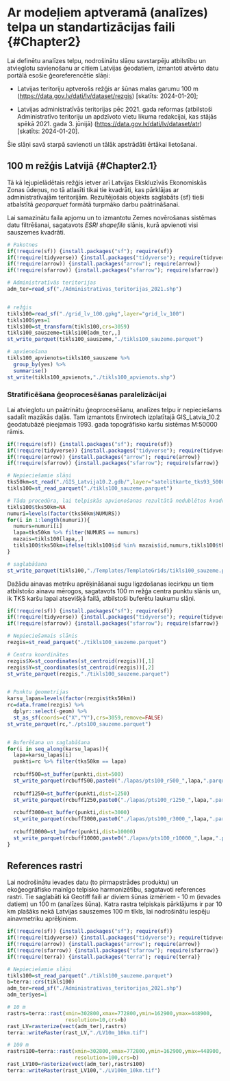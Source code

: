 # Ar modeļiem aptveramā (analīzes) telpa un standartizācijas faili  {#Chapter2}

Lai definētu analīzes telpu, nodrošinātu slāņu savstarpēju atbilstību un atvieglotu savienošanu ar citiem Latvijas ģeodatiem, izmantoti atvērto datu portālā esošie ģeoreferencētie slāņi:

- Latvijas teritoriju aptverošs režģis ar šūnas malas garumu 100 m (https://data.gov.lv/dati/lv/dataset/rezgis) [skatīts: 2024-01-20];

- Latvijas administratīvās teritorijas pēc 2021. gada reformas (atbilstoši Administratīvo teritoriju un apdzīvoto vietu likuma redakcijai, kas stājās spēkā 2021. gada 3. jūnijā) (https://data.gov.lv/dati/lv/dataset/atr)  [skatīts: 2024-01-20].

Šie slāņi savā starpā savienoti un tālāk apstrādāti ērtākai lietošanai.

## 100 m režģis Latvijā  {#Chapter2.1}

Tā kā lejupielādētais režģis ietver arī Latvijas Ekskluzīvās Ekonomiskās Zonas ūdeņus, no tā atlasīti tikai tie kvadrāti, kas pārklājas ar administratīvajām teritorijām. Rezultējošais objekts saglabāts {sf} tieši atbalstītā *geoparquet* formātā turpmāko darbu paātrināšanai.

Lai samazinātu faila apjomu un to izmantotu Zemes novērošanas sistēmas datu filtrēšanai, sagatavots *ESRI shapefile* slānis, kurā apvienoti visi sauszemes kvadrāti.




```r
# Pakotnes
if(!require(sf)) {install.packages("sf"); require(sf)}
if(!require(tidyverse)) {install.packages("tidyverse"); require(tidyverse)}
if(!require(arrow)) {install.packages("arrow"); require(arrow)}
if(!require(sfarrow)) {install.packages("sfarrow"); require(sfarrow)}

# Administratīvās teritorijas
adm_ter=read_sf("./Administrativas_teritorijas_2021.shp")


# režģis
tikls100=read_sf("./grid_lv_100.gpkg",layer="grid_lv_100")
tikls100$yes=1
tikls100=st_transform(tikls100,crs=3059)
tikls100_sauszeme=tikls100[adm_ter,,]
st_write_parquet(tikls100_sauszeme,"./tikls100_sauzeme.parquet")

# apvienošana
tikls100_apvienots=tikls100_sauszeme %>% 
  group_by(yes) %>% 
  summarise()
st_write(tikls100_apvienots,"./tikls100_apvienots.shp")
```


### Stratificēšana ģeoprocesēšanas paralelizācijai

Lai atvieglotu un paātrinātu ģeoprocesēšanu, analīzes telpu ir nepieciešams sadalīt mazākās daļās. Tam izmantots Envirotech izplatītajā GIS_Latvia_10.2 ģeodatubāzē pieejamais 1993. gada topogrāfisko karšu sistēmas M:50000 rāmis.


```r
if(!require(sf)) {install.packages("sf"); require(sf)}
if(!require(tidyverse)) {install.packages("tidyverse"); require(tidyverse)}
if(!require(arrow)) {install.packages("arrow"); require(arrow)}
if(!require(sfarrow)) {install.packages("sfarrow"); require(sfarrow)}

# Nepieciešamie slāņi
tks50km=st_read("./GIS_Latvija10.2.gdb/",layer="satelitkarte_tks93_50000")
tikls100=st_read_parquet("./tikls100_sauzeme.parquet")

# Tāda procedūra, lai telpiskās apvienošanas rezultātā nedublētos kvadrāti
tikls100$tks50km=NA
numuri=levels(factor(tks50km$NUMURS))
for(i in 1:length(numuri)){
  numurs=numuri[i]
  lapa=tks50km %>% filter(NUMURS == numurs)
  mazais=tikls100[lapa,,]
  tikls100$tks50km=ifelse(tikls100$id %in% mazais$id,numurs,tikls100$tks50km)
}

# saglabāšana
st_write_parquet(tikls100,"./Templates/TemplateGrids/tikls100_sauzeme.parquet")
```

Dažādu ainavas metriku aprēķināšanai sugu ligzdošanas iecirkņu un tiem atbilstošo ainavu mērogos, sagatavots 100 m režģa centra punktu slānis un, ik TKS karšu lapai atsevišķā failā, atbilstoši buferētu laukumu slāņi.


```r
if(!require(sf)) {install.packages("sf"); require(sf)}
if(!require(tidyverse)) {install.packages("tidyverse"); require(tidyverse)}
if(!require(sfarrow)) {install.packages("sfarrow"); require(sfarrow)}

# Nepieciešamais slānis
rezgis=st_read_parquet("./tikls100_sauzeme.parquet")

# Centra koordinātes
rezgis$X=st_coordinates(st_centroid(rezgis))[,1]
rezgis$Y=st_coordinates(st_centroid(rezgis))[,2]
st_write_parquet(rezgis,"./tikls100_sauzeme.parquet")


# Punktu ģeometrijas
karsu_lapas=levels(factor(rezgis$tks50km))
rc=data.frame(rezgis) %>% 
  dplyr::select(-geom) %>% 
  st_as_sf(coords=c("X","Y"),crs=3059,remove=FALSE)
st_write_parquet(rc,"./pts100_sauzeme.parquet")


# Buferēšana un saglabāšana
for(i in seq_along(karsu_lapas)){
  lapa=karsu_lapas[i]
  punkti=rc %>% filter(tks50km == lapa)
  
  rcbuff500=st_buffer(punkti,dist=500)
  st_write_parquet(rcbuff500,paste0("./lapas/pts100_r500_",lapa,".parquet"))
  
  rcbuff1250=st_buffer(punkti,dist=1250)
  st_write_parquet(rcbuff1250,paste0("./lapas/pts100_r1250_",lapa,".parquet"))
  
  rcbuff3000=st_buffer(punkti,dist=3000)
  st_write_parquet(rcbuff3000,paste0("./lapas/pts100_r3000_",lapa,".parquet"))
  
  rcbuff10000=st_buffer(punkti,dist=10000)
  st_write_parquet(rcbuff10000,paste0("./lapas/pts100_r10000_",lapa,".parquet"))
}
```



## References rastri

Lai nodrošinātu ievades datu (to pirmapstrādes produktu) un ekoģeogrāfisko mainīgo telpisko harmonizētību, sagatavoti references rastri. Tie saglabāti kā Geotiff faili ar diviem šūnas izmēriem - 10 m (ievades datiem) un 100 m (analīzes šūna). Katra rastra telpiskais pārklājums ir par 10 km plašāks nekā Latvijas sauszemes 100 m tīkls, lai nodrošinātu iespēju ainavmetriku aprēķiniem.



```r
if(!require(sf)) {install.packages("sf"); require(sf)}
if(!require(tidyverse)) {install.packages("tidyverse"); require(tidyverse)}
if(!require(arrow)) {install.packages("arrow"); require(arrow)}
if(!require(sfarrow)) {install.packages("sfarrow"); require(sfarrow)}
if(!require(terra)) {install.packages("terra"); require(terra)}

# Nepieciešamie slāņi
tikls100=st_read_parquet("./tikls100_sauzeme.parquet")
b=terra::crs(tikls100)
adm_ter=read_sf("./Administrativas_teritorijas_2021.shp")
adm_ter$yes=1

# 10 m
rastrs=terra::rast(xmin=302800,xmax=772800,ymin=162900,ymax=448900,
                   resolution=10,crs=b)
rast_LV=rasterize(vect(adm_ter),rastrs)
terra::writeRaster(rast_LV,"./LV10m_10km.tif")

# 100 m
rastrs100=terra::rast(xmin=302800,xmax=772800,ymin=162900,ymax=448900,
                      resolution=100,crs=b)
rast_LV100=rasterize(vect(adm_ter),rastrs100)
terra::writeRaster(rast_LV100,"./LV100m_10km.tif")
```


